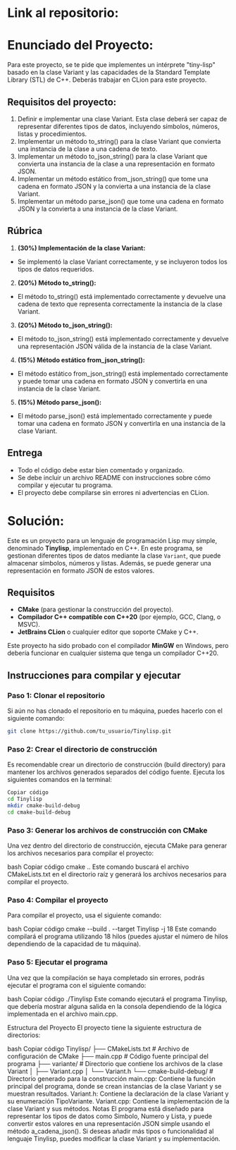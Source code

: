 # Link al repositorio:



# Enunciado del Proyecto:
Para este proyecto, se te pide que implementes un intérprete "tiny-lisp" basado en la clase Variant y las capacidades de la Standard Template Library (STL) de C++. Deberás trabajar en CLion para este proyecto.

## Requisitos del proyecto:

1.   Definir e implementar una clase Variant. Esta clase deberá ser capaz de representar diferentes tipos de datos, incluyendo símbolos, números, listas y procedimientos.
2.   Implementar un método to_string() para la clase Variant que convierta una instancia de la clase a una cadena de texto.
3.   Implementar un método to_json_string() para la clase Variant que convierta una instancia de la clase a una representación en formato JSON.
4.   Implementar un método estático from_json_string() que tome una cadena en formato JSON y la convierta a una instancia de la clase Variant.
5.   Implementar un método parse_json() que tome una cadena en formato JSON y la convierta a una instancia de la clase Variant.

## Rúbrica
1. **(30%) Implementación de la clase Variant:**

- Se implementó la clase Variant correctamente, y se incluyeron todos los tipos de datos requeridos.

2. **(20%) Método to_string():**

- El método to_string() está implementado correctamente y devuelve una cadena de texto que representa correctamente la instancia de la clase Variant.

3. **(20%) Método to_json_string():**

- El método to_json_string() está implementado correctamente y devuelve una representación JSON válida de la instancia de la clase Variant.

4. **(15%) Método estático from_json_string():**

- El método estático from_json_string() está implementado correctamente y puede tomar una cadena en formato JSON y convertirla en una instancia de la clase Variant.

5. **(15%) Método parse_json():**

- El método parse_json() está implementado correctamente y puede tomar una cadena en formato JSON y convertirla en una instancia de la clase Variant.

## Entrega
- Todo el código debe estar bien comentado y organizado.
- Se debe incluir un archivo README con instrucciones sobre cómo compilar y ejecutar tu programa.
- El proyecto debe compilarse sin errores ni advertencias en CLion.

# Solución:

Este es un proyecto para un lenguaje de programación Lisp muy simple, denominado **Tinylisp**, implementado en C++. En este programa, se gestionan diferentes tipos de datos mediante la clase `Variant`, que puede almacenar símbolos, números y listas. Además, se puede generar una representación en formato JSON de estos valores.

## Requisitos

- **CMake** (para gestionar la construcción del proyecto).
- **Compilador C++ compatible con C++20** (por ejemplo, GCC, Clang, o MSVC).
- **JetBrains CLion** o cualquier editor que soporte CMake y C++.
  
Este proyecto ha sido probado con el compilador **MinGW** en Windows, pero debería funcionar en cualquier sistema que tenga un compilador C++20.

## Instrucciones para compilar y ejecutar

### Paso 1: Clonar el repositorio

Si aún no has clonado el repositorio en tu máquina, puedes hacerlo con el siguiente comando:

```bash
git clone https://github.com/tu_usuario/Tinylisp.git
````
### Paso 2: Crear el directorio de construcción
Es recomendable crear un directorio de construcción (build directory) para mantener los archivos generados separados del código fuente. Ejecuta los siguientes comandos en la terminal:

````bash
Copiar código
cd Tinylisp
mkdir cmake-build-debug
cd cmake-build-debug
````
### Paso 3: Generar los archivos de construcción con CMake
Una vez dentro del directorio de construcción, ejecuta CMake para generar los archivos necesarios para compilar el proyecto:

bash
Copiar código
cmake ..
Este comando buscará el archivo CMakeLists.txt en el directorio raíz y generará los archivos necesarios para compilar el proyecto.

### Paso 4: Compilar el proyecto
Para compilar el proyecto, usa el siguiente comando:

bash
Copiar código
cmake --build . --target Tinylisp -j 18
Este comando compilará el programa utilizando 18 hilos (puedes ajustar el número de hilos dependiendo de la capacidad de tu máquina).

### Paso 5: Ejecutar el programa
Una vez que la compilación se haya completado sin errores, podrás ejecutar el programa con el siguiente comando:

bash
Copiar código
./Tinylisp
Este comando ejecutará el programa Tinylisp, que debería mostrar alguna salida en la consola dependiendo de la lógica implementada en el archivo main.cpp.

Estructura del Proyecto
El proyecto tiene la siguiente estructura de directorios:

bash
Copiar código
Tinylisp/
├── CMakeLists.txt        # Archivo de configuración de CMake
├── main.cpp              # Código fuente principal del programa
├── variante/             # Directorio que contiene los archivos de la clase Variant
│   ├── Variant.cpp
│   └── Variant.h
└── cmake-build-debug/    # Directorio generado para la construcción
main.cpp: Contiene la función principal del programa, donde se crean instancias de la clase Variant y se muestran resultados.
Variant.h: Contiene la declaración de la clase Variant y su enumeración TipoVariante.
Variant.cpp: Contiene la implementación de la clase Variant y sus métodos.
Notas
El programa está diseñado para representar los tipos de datos como Simbolo, Numero y Lista, y puede convertir estos valores en una representación JSON simple usando el método a_cadena_json().
Si deseas añadir más tipos o funcionalidad al lenguaje Tinylisp, puedes modificar la clase Variant y su implementación.
